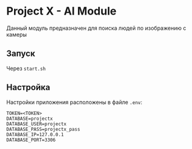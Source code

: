 









# Project X - AI Module
Данный модуль предназначен для поиска людей по изображению с камеры
## Запуск
Через ```start.sh```
## Настройка
Настройки приложения расположены в файле ```.env```:
```
TOKEN=<TOKEN>
DATABASE=projectx
DATABASE_USER=projectx
DATABASE_PASS=projectx_pass
DATABASE_IP=127.0.0.1
DATABASE_PORT=3306
```